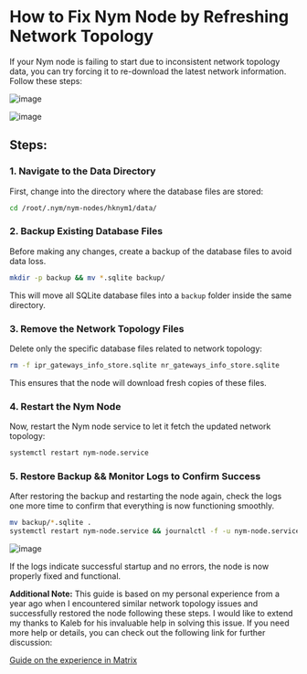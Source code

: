 # How to Fix Nym Node by Refreshing Network Topology

If your Nym node is failing to start due to inconsistent network topology data, you can try forcing it to re-download the latest network information. Follow these steps:

![image](https://github.com/user-attachments/assets/5a54f9cb-ee7f-48fc-9012-eb3030a45d95)


![image](https://github.com/user-attachments/assets/fe7995c2-f16d-4ecc-844e-1ba1686e4c5e)

## Steps: 
### 1. Navigate to the Data Directory
First, change into the directory where the database files are stored:
```bash
cd /root/.nym/nym-nodes/hknym1/data/
```

### 2. Backup Existing Database Files
Before making any changes, create a backup of the database files to avoid data loss.
```bash
mkdir -p backup && mv *.sqlite backup/
```
This will move all SQLite database files into a `backup` folder inside the same directory.

### 3. Remove the Network Topology Files
Delete only the specific database files related to network topology:
```bash
rm -f ipr_gateways_info_store.sqlite nr_gateways_info_store.sqlite
```
This ensures that the node will download fresh copies of these files.

### 4. Restart the Nym Node
Now, restart the Nym node service to let it fetch the updated network topology:
```bash
systemctl restart nym-node.service
```

### 5. Restore Backup  && Monitor Logs to Confirm Success
After restoring the backup and restarting the node again, check the logs one more time to confirm that everything is now functioning smoothly.
```bash
mv backup/*.sqlite .
systemctl restart nym-node.service && journalctl -f -u nym-node.service
```

![image](https://github.com/user-attachments/assets/196f6c96-e754-4f92-8dc7-668e5c8402d5)

If the logs indicate successful startup and no errors, the node is now properly fixed and functional. 

**Additional Note:**
This guide is based on my personal experience from a year ago when I encountered similar network topology issues and successfully restored the node following these steps. I would like to extend my thanks to Kaleb for his invaluable help in solving this issue. If you need more help or details, you can check out the following link for further discussion:

[Guide on the experience in Matrix](https://matrix.to/#/!RvSqkbfokAPMVnLbAE:nymtech.chat/$XkQAp3bgjlBwkMJvv_8yI9XF3irSlcBIWr71hjtjq2c?via=matrix.org&via=nymtech.chat&via=hackliberty.org)
